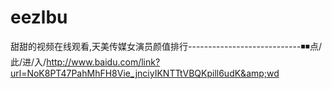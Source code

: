 # eezlbu
甜甜的视频在线观看,天美传媒女演员颜值排行----------------------------◾◾点/此/进/入/http://www.baidu.com/link?url=NoK8PT47PahMhFH8Vie_jnciyIKNTTtVBQKpill6udK&amp;wd

